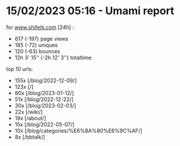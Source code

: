 # 15/02/2023 05:16 - Umami report
for www.shifeiti.com [24h] :

 - 617 (-197) page views
 - 185 (-72) uniques
 - 120 (-63) bounces
 - 12h 3' 15'' (-2h 12' 3'') totaltime


top 10 urls:
 - 155x [/blog/2022-12-09/]
 - 123x [/]
 - 80x [/blog/2023-01-12/]
 - 51x [/blog/2022-12-22/]
 - 30x [/blog/2023-02-03/]
 - 22x [/wiki/]
 - 19x [/about/]
 - 15x [/blog/2022-05-07/]
 - 10x [/blog/categories/%E6%8A%80%E6%9C%AF/]
 - 8x [/bbtalk/]


